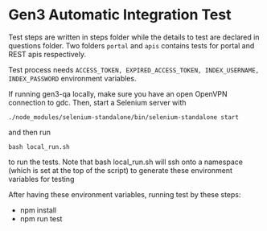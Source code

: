 # Gen3 Automatic Integration Test
Test steps are written in steps folder while the details to test are declared in questions folder. Two folders `portal` and `apis` contains tests for portal and REST apis respectively.

Test process needs `ACCESS_TOKEN, EXPIRED_ACCESS_TOKEN, INDEX_USERNAME, INDEX_PASSWORD` environment variables.

If running gen3-qa locally, make sure you have an open OpenVPN connection to gdc. Then, start a Selenium server with
```
./node_modules/selenium-standalone/bin/selenium-standalone start
```
and then run 
```
bash local_run.sh
```
to run the tests. Note that bash local_run.sh will ssh onto a namespace (which is set at the top of the script) to generate these environment variables for testing

After having these environment variables, running test by these steps:
- npm install
- npm run test